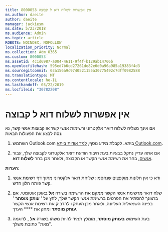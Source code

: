 ```yaml
---
title: 8000053 אין אפשרות לשלוח דוא ל קבוצה
ms.author: daeite
author: daeite
manager: jackiesm
ms.date: 5/23/2018
ms.audience: Admin
ms.topic: article
ROBOTS: NOINDEX, NOFOLLOW
localization_priority: Normal
ms.collection: Adm_O365
ms.custom: 8000053
ms.assetid: 4c1d6987-a004-4611-9f4f-b129ab14706b
ms.openlocfilehash: 595ed7b6cd27261de82e6d0a96a985a19383f4d3
ms.sourcegitcommit: 03a156a9c9740521155a30775492c7dff0982588
ms.translationtype: MT
ms.contentlocale: he-IL
ms.lasthandoff: 03/22/2019
ms.locfileid: "30782208"
---
```

# <a name="unable-to-send-group-emails"></a>אין אפשרות לשלוח דוא ל קבוצה

אם אינך מצליח לשלוח דואר אלקטרוני ורשימות אנשי קשר או קבוצות אנשי קשר, נא נסה לבצע את הפעולות הבאות:
  
1. השתמש Outlook.com ביתא. לקבלת מידע נוסף, [למד אודות ביתא Outlook.com](https://support.office.com/article/e2261c7f-d413-4084-8f22-21282f42d8cf).
    
2. אם אתה עדיין נתקל בבעיות בעת חיבור הודעת דואר אלקטרוני לקבוצה שלך, עבור [אנשים](https://outlook.live.com/people/), בחר את רשימת אנשי הקשר או הקבוצה, ולאחר מכן בחר **לשלוח דוא**.
    
 **הערות:**
  
1. ודא כי אין חלונות מוקפצים שנחסמו: שליחת דואר אלקטרוני מתוך דף רשימת אנשי קשר פותח חלון חדש.
    
2. שלח דואר מרשימת אנשי הקשר ממקם את הרשימה בשורה **אל** באופן אוטומטי. אם ברצונך להסתיר את הפרטים ברשימת אנשי הקשר שלך, לחץ על ' **עותק מוסתר** ' בפינה השמאלית העליונה, ולאחר מכן העתק ו להדביק את רשימת אנשי הקשר **עותק מוסתר** ומחק את **** הערך. 
    
3. בעת השימוש **בעותק מוסתר**, מומלץ תמיד להיות משהו בשורה **אל** , לדוגמה "מאת" כתובת משלך. 
    


